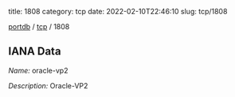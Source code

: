 title: 1808
category: tcp
date: 2022-02-10T22:46:10
slug: tcp/1808

[portdb](/) / [tcp](/category/tcp.html) / 1808


## IANA Data

_Name:_ oracle-vp2

_Description:_ Oracle-VP2

